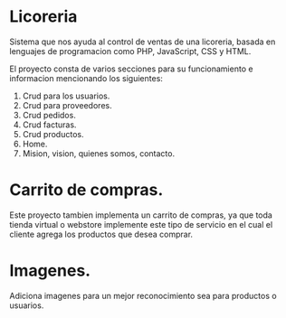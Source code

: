 # Licoreria

Sistema que nos ayuda al control de ventas de una licoreria, basada en lenguajes de programacion como PHP, JavaScript, CSS y HTML.

El proyecto consta de varios secciones para su funcionamiento e informacion mencionando los siguientes:

1. Crud para los usuarios.
2. Crud para proveedores.
3. Crud pedidos.
4. Crud facturas.
5. Crud productos.
6. Home.
7. Mision, vision, quienes somos, contacto.

# Carrito de compras.

Este proyecto tambien implementa un carrito de compras, ya que toda tienda virtual o webstore implemente este tipo de servicio
en el cual el cliente agrega los productos que desea comprar.

# Imagenes.

Adiciona imagenes para un mejor reconocimiento sea para productos o usuarios.













